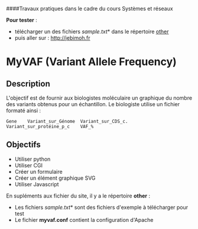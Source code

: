 
####Travaux pratiques dans le cadre du cours Systèmes et réseaux

**Pour tester** : 

* télécharger un des fichiers **sample*.txt** dans le répertoire [other](https://github.com/hetica/myvaf/tree/master/other)
* puis aller sur : <http://jebimoh.fr>


# MyVAF (Variant Allele Frequency)

## Description
L'objectif est de fournir aux biologistes moléculaire un graphique du nombre des variants obtenus pour un échantillon.
Le biologiste utilise un fichier formaté ainsi :

	Gene	Variant_sur_Génome	Variant_sur_CDS_c.	Variant_sur_protéine_p_c	VAF_%

## Objectifs
* Utiliser python
* Utiliser CGI
* Créer un formulaire
* Créer un élément graphique SVG
* Utiliser Javascript

En supléments aux fichier du site, il y a le répertoire **other** :

* Les fichiers **sample*.txt** sont des fichiers d'exemple à télécharger pour test
* Le fichier **myvaf.conf** contient la configuration d'Apache




